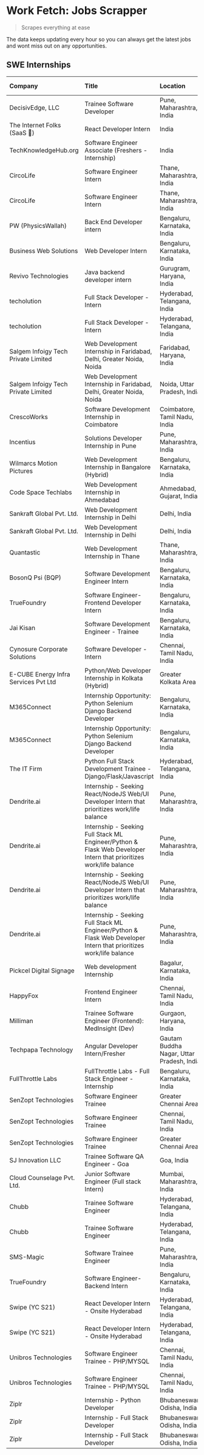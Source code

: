 # Work Fetch: Jobs Scrapper
> Scrapes everything at ease

The data keeps updating every hour so you can always get the latest jobs and wont miss out on any opportunities.

## SWE Internships
<!--START_SECTION:workfetch-->
| Company                              | Title                                                                                                              | Location                                  | Link                                                                                                                                                                                                                                                                                                                                | Date Posted   |
|:-------------------------------------|:-------------------------------------------------------------------------------------------------------------------|:------------------------------------------|:------------------------------------------------------------------------------------------------------------------------------------------------------------------------------------------------------------------------------------------------------------------------------------------------------------------------------------|:--------------|
| DecisivEdge, LLC                     | Trainee Software Developer                                                                                         | Pune, Maharashtra, India                  | [Apply](https://in.linkedin.com/jobs/view/trainee-software-developer-at-decisivedge-llc-3870294567?position=25&pageNum=0&refId=Ve%2BR59p1CQQuOQ2V1T%2F3mQ%3D%3D&trackingId=yA7YZnnSs1IGc86z67D8Yw%3D%3D&trk=public_jobs_jserp-result_search-card)                                                                                   | 2024-04-30    |
| The Internet Folks (SaaS 🚀)          | React Developer Intern                                                                                             | India                                     | [Apply](https://in.linkedin.com/jobs/view/react-developer-intern-at-the-internet-folks-saas-%F0%9F%9A%80-3911499052?position=10&pageNum=7&refId=z4g50jLfSflaVctmd61itw%3D%3D&trackingId=wNBKxJNIn4fUv1p1vVPCyw%3D%3D&trk=public_jobs_jserp-result_search-card)                                                                      | 2024-04-29    |
| TechKnowledgeHub.org                 | Software Engineer Associate (Freshers - Internship)                                                                | India                                     | [Apply](https://in.linkedin.com/jobs/view/software-engineer-associate-freshers-internship-at-techknowledgehub-org-3911136837?position=9&pageNum=7&refId=z4g50jLfSflaVctmd61itw%3D%3D&trackingId=Edkihk%2FnGcDQWLxIEur5PA%3D%3D&trk=public_jobs_jserp-result_search-card)                                                            | 2024-04-28    |
| CircoLife                            | Software Engineer Intern                                                                                           | Thane, Maharashtra, India                 | [Apply](https://in.linkedin.com/jobs/view/software-engineer-intern-at-circolife-3909114641?position=57&pageNum=0&refId=Ve%2BR59p1CQQuOQ2V1T%2F3mQ%3D%3D&trackingId=SqnASqOGnhpVQV3v18iY7g%3D%3D&trk=public_jobs_jserp-result_search-card)                                                                                           | 2024-04-25    |
| CircoLife                            | Software Engineer Intern                                                                                           | Thane, Maharashtra, India                 | [Apply](https://in.linkedin.com/jobs/view/software-engineer-intern-at-circolife-3909114641?position=8&pageNum=5&refId=k%2BW5avEycErgiZywaKNkPg%3D%3D&trackingId=vctgvYuNka%2Fj795zkIJehg%3D%3D&trk=public_jobs_jserp-result_search-card)                                                                                            | 2024-04-25    |
| PW (PhysicsWallah)                   | Back End Developer intern                                                                                          | Bengaluru, Karnataka, India               | [Apply](https://in.linkedin.com/jobs/view/back-end-developer-intern-at-pw-physicswallah-3907293630?position=16&pageNum=0&refId=Ve%2BR59p1CQQuOQ2V1T%2F3mQ%3D%3D&trackingId=QpfN2%2FOSlog8lmwIFx%2Fg6w%3D%3D&trk=public_jobs_jserp-result_search-card)                                                                               | 2024-04-22    |
| Business Web Solutions               | Web Developer Intern                                                                                               | Bengaluru, Karnataka, India               | [Apply](https://in.linkedin.com/jobs/view/web-developer-intern-at-business-web-solutions-3906717928?position=13&pageNum=0&refId=Ve%2BR59p1CQQuOQ2V1T%2F3mQ%3D%3D&trackingId=r8SuecMTPC0difWHm7u0hg%3D%3D&trk=public_jobs_jserp-result_search-card)                                                                                  | 2024-04-20    |
| Revivo Technologies                  | Java backend developer intern                                                                                      | Gurugram, Haryana, India                  | [Apply](https://in.linkedin.com/jobs/view/java-backend-developer-intern-at-revivo-technologies-3906034446?position=21&pageNum=0&refId=Ve%2BR59p1CQQuOQ2V1T%2F3mQ%3D%3D&trackingId=Cgy8UnCzYjhbF5O64Isy9g%3D%3D&trk=public_jobs_jserp-result_search-card)                                                                            | 2024-04-19    |
| techolution                          | Full Stack Developer - Intern                                                                                      | Hyderabad, Telangana, India               | [Apply](https://in.linkedin.com/jobs/view/full-stack-developer-intern-at-techolution-3904814977?position=26&pageNum=0&refId=Ve%2BR59p1CQQuOQ2V1T%2F3mQ%3D%3D&trackingId=WeStRXMDJibWJl8jOXynpg%3D%3D&trk=public_jobs_jserp-result_search-card)                                                                                      | 2024-04-18    |
| techolution                          | Full Stack Developer - Intern                                                                                      | Hyderabad, Telangana, India               | [Apply](https://in.linkedin.com/jobs/view/full-stack-developer-intern-at-techolution-3904814977?position=1&pageNum=2&refId=KvQNhjwe4MTLJMWjiyFs7A%3D%3D&trackingId=b2dZc2M1B6IHRiIGtSqOUQ%3D%3D&trk=public_jobs_jserp-result_search-card)                                                                                           | 2024-04-18    |
| Salgem Infoigy Tech Private Limited  | Web Development Internship in Faridabad, Delhi, Greater Noida, Noida                                               | Faridabad, Haryana, India                 | [Apply](https://in.linkedin.com/jobs/view/web-development-internship-in-faridabad-delhi-greater-noida-noida-at-salgem-infoigy-tech-private-limited-3905272347?position=1&pageNum=7&refId=z4g50jLfSflaVctmd61itw%3D%3D&trackingId=UOrkTOR8Awiiqs04rWL%2BDg%3D%3D&trk=public_jobs_jserp-result_search-card)                           | 2024-04-18    |
| Salgem Infoigy Tech Private Limited  | Web Development Internship in Faridabad, Delhi, Greater Noida, Noida                                               | Noida, Uttar Pradesh, India               | [Apply](https://in.linkedin.com/jobs/view/web-development-internship-in-faridabad-delhi-greater-noida-noida-at-salgem-infoigy-tech-private-limited-3905271536?position=4&pageNum=7&refId=z4g50jLfSflaVctmd61itw%3D%3D&trackingId=2VGkeqcJAxU2SqaRlwitRA%3D%3D&trk=public_jobs_jserp-result_search-card)                             | 2024-04-18    |
| CrescoWorks                          | Software Development Internship in Coimbatore                                                                      | Coimbatore, Tamil Nadu, India             | [Apply](https://in.linkedin.com/jobs/view/software-development-internship-in-coimbatore-at-crescoworks-3904327953?position=4&pageNum=0&refId=Ve%2BR59p1CQQuOQ2V1T%2F3mQ%3D%3D&trackingId=ruOojCQhw9PWDBhrA71%2BcA%3D%3D&trk=public_jobs_jserp-result_search-card)                                                                   | 2024-04-17    |
| Incentius                            | Solutions Developer Internship in Pune                                                                             | Pune, Maharashtra, India                  | [Apply](https://in.linkedin.com/jobs/view/solutions-developer-internship-in-pune-at-incentius-3904329499?position=10&pageNum=0&refId=Ve%2BR59p1CQQuOQ2V1T%2F3mQ%3D%3D&trackingId=OLNGzWuIu7fC5hYKzn0yJQ%3D%3D&trk=public_jobs_jserp-result_search-card)                                                                             | 2024-04-17    |
| Wilmarcs Motion Pictures             | Web Development Internship in Bangalore (Hybrid)                                                                   | Bengaluru, Karnataka, India               | [Apply](https://in.linkedin.com/jobs/view/web-development-internship-in-bangalore-hybrid-at-wilmarcs-motion-pictures-3904333111?position=24&pageNum=0&refId=Ve%2BR59p1CQQuOQ2V1T%2F3mQ%3D%3D&trackingId=S5plPe5UIZmmAAlapkkyMA%3D%3D&trk=public_jobs_jserp-result_search-card)                                                      | 2024-04-17    |
| Code Space Techlabs                  | Web Development Internship in Ahmedabad                                                                            | Ahmedabad, Gujarat, India                 | [Apply](https://in.linkedin.com/jobs/view/web-development-internship-in-ahmedabad-at-code-space-techlabs-3904326925?position=46&pageNum=0&refId=Ve%2BR59p1CQQuOQ2V1T%2F3mQ%3D%3D&trackingId=8jBU03URzo6IB8Wo82j0Rw%3D%3D&trk=public_jobs_jserp-result_search-card)                                                                  | 2024-04-17    |
| Sankraft Global Pvt. Ltd.            | Web Development Internship in Delhi                                                                                | Delhi, India                              | [Apply](https://in.linkedin.com/jobs/view/web-development-internship-in-delhi-at-sankraft-global-pvt-ltd-3904333078?position=55&pageNum=0&refId=Ve%2BR59p1CQQuOQ2V1T%2F3mQ%3D%3D&trackingId=OAHBQVZQf9gsCqaj9QHifA%3D%3D&trk=public_jobs_jserp-result_search-card)                                                                  | 2024-04-17    |
| Sankraft Global Pvt. Ltd.            | Web Development Internship in Delhi                                                                                | Delhi, India                              | [Apply](https://in.linkedin.com/jobs/view/web-development-internship-in-delhi-at-sankraft-global-pvt-ltd-3904333078?position=6&pageNum=5&refId=k%2BW5avEycErgiZywaKNkPg%3D%3D&trackingId=5TQD7kxbjQluxE6HNaZfXA%3D%3D&trk=public_jobs_jserp-result_search-card)                                                                     | 2024-04-17    |
| Quantastic                           | Web Development Internship in Thane                                                                                | Thane, Maharashtra, India                 | [Apply](https://in.linkedin.com/jobs/view/web-development-internship-in-thane-at-quantastic-3888221292?position=40&pageNum=0&refId=Ve%2BR59p1CQQuOQ2V1T%2F3mQ%3D%3D&trackingId=UobmgwiKblvmXg5IzuTOtA%3D%3D&trk=public_jobs_jserp-result_search-card)                                                                               | 2024-04-08    |
| BosonQ Psi (BQP)                     | Software Development Engineer Intern                                                                               | Bengaluru, Karnataka, India               | [Apply](https://in.linkedin.com/jobs/view/software-development-engineer-intern-at-bosonq-psi-bqp-3888328596?position=19&pageNum=0&refId=Ve%2BR59p1CQQuOQ2V1T%2F3mQ%3D%3D&trackingId=gudGK7hSyi9CouSRvRugzw%3D%3D&trk=public_jobs_jserp-result_search-card)                                                                          | 2024-04-06    |
| TrueFoundry                          | Software Engineer- Frontend Developer Intern                                                                       | Bengaluru, Karnataka, India               | [Apply](https://in.linkedin.com/jobs/view/software-engineer-frontend-developer-intern-at-truefoundry-3887320206?position=12&pageNum=0&refId=Ve%2BR59p1CQQuOQ2V1T%2F3mQ%3D%3D&trackingId=%2FmA85SGkWu85NhOtIkYLXQ%3D%3D&trk=public_jobs_jserp-result_search-card)                                                                    | 2024-04-05    |
| Jai Kisan                            | Software Development Engineer - Trainee                                                                            | Bengaluru, Karnataka, India               | [Apply](https://in.linkedin.com/jobs/view/software-development-engineer-trainee-at-jai-kisan-3913911193?position=6&pageNum=0&refId=Ve%2BR59p1CQQuOQ2V1T%2F3mQ%3D%3D&trackingId=ogwCaiIwFgOPGi9eesAPAQ%3D%3D&trk=public_jobs_jserp-result_search-card)                                                                               | 2024-04-04    |
| Cynosure Corporate Solutions         | Software Developer -Intern                                                                                         | Chennai, Tamil Nadu, India                | [Apply](https://in.linkedin.com/jobs/view/software-developer-intern-at-cynosure-corporate-solutions-3884767755?position=14&pageNum=0&refId=Ve%2BR59p1CQQuOQ2V1T%2F3mQ%3D%3D&trackingId=mlSmrtNNpMYqeOJx0%2FHf3g%3D%3D&trk=public_jobs_jserp-result_search-card)                                                                     | 2024-04-04    |
| E-CUBE Energy Infra Services Pvt Ltd | Python/Web Developer Internship in Kolkata (Hybrid)                                                                | Greater Kolkata Area                      | [Apply](https://in.linkedin.com/jobs/view/python-web-developer-internship-in-kolkata-hybrid-at-e-cube-energy-infra-services-pvt-ltd-3882160442?position=5&pageNum=0&refId=Ve%2BR59p1CQQuOQ2V1T%2F3mQ%3D%3D&trackingId=f2sh9y1qySEsoiWYOME5Ow%3D%3D&trk=public_jobs_jserp-result_search-card)                                        | 2024-04-02    |
| M365Connect                          | Internship Opportunity: Python Selenium Django Backend Developer                                                   | Bengaluru, Karnataka, India               | [Apply](https://in.linkedin.com/jobs/view/internship-opportunity-python-selenium-django-backend-developer-at-m365connect-3868219387?position=50&pageNum=0&refId=Ve%2BR59p1CQQuOQ2V1T%2F3mQ%3D%3D&trackingId=SCYAwSVxJ6gcQc16Y7RONg%3D%3D&trk=public_jobs_jserp-result_search-card)                                                  | 2024-03-24    |
| M365Connect                          | Internship Opportunity: Python Selenium Django Backend Developer                                                   | Bengaluru, Karnataka, India               | [Apply](https://in.linkedin.com/jobs/view/internship-opportunity-python-selenium-django-backend-developer-at-m365connect-3868219387?position=1&pageNum=5&refId=k%2BW5avEycErgiZywaKNkPg%3D%3D&trackingId=eDJJPFnhY5%2FjzIqH0aioig%3D%3D&trk=public_jobs_jserp-result_search-card)                                                   | 2024-03-24    |
| The IT Firm                          | Python Full Stack Development Trainee - Django/Flask/Javascript                                                    | Hyderabad, Telangana, India               | [Apply](https://in.linkedin.com/jobs/view/python-full-stack-development-trainee-django-flask-javascript-at-the-it-firm-3864185812?position=8&pageNum=7&refId=z4g50jLfSflaVctmd61itw%3D%3D&trackingId=jWSaaDMQedNNhCxnRrx9tQ%3D%3D&trk=public_jobs_jserp-result_search-card)                                                         | 2024-03-22    |
| Dendrite.ai                          | Internship - Seeking React/NodeJS Web/UI Developer Intern that prioritizes work/life balance                       | Pune, Maharashtra, India                  | [Apply](https://in.linkedin.com/jobs/view/internship-seeking-react-nodejs-web-ui-developer-intern-that-prioritizes-work-life-balance-at-dendrite-ai-3853583200?position=28&pageNum=0&refId=Ve%2BR59p1CQQuOQ2V1T%2F3mQ%3D%3D&trackingId=5b6smPJ4mMOrDr5WedB7Ag%3D%3D&trk=public_jobs_jserp-result_search-card)                       | 2024-03-12    |
| Dendrite.ai                          | Internship - Seeking Full Stack ML Engineer/Python & Flask Web Developer Intern that prioritizes work/life balance | Pune, Maharashtra, India                  | [Apply](https://in.linkedin.com/jobs/view/internship-seeking-full-stack-ml-engineer-python-flask-web-developer-intern-that-prioritizes-work-life-balance-at-dendrite-ai-3853583202?position=51&pageNum=0&refId=Ve%2BR59p1CQQuOQ2V1T%2F3mQ%3D%3D&trackingId=Aho33iJWpD80Gk5d4I5N%2FQ%3D%3D&trk=public_jobs_jserp-result_search-card) | 2024-03-12    |
| Dendrite.ai                          | Internship - Seeking React/NodeJS Web/UI Developer Intern that prioritizes work/life balance                       | Pune, Maharashtra, India                  | [Apply](https://in.linkedin.com/jobs/view/internship-seeking-react-nodejs-web-ui-developer-intern-that-prioritizes-work-life-balance-at-dendrite-ai-3853583200?position=3&pageNum=2&refId=KvQNhjwe4MTLJMWjiyFs7A%3D%3D&trackingId=f%2FPUZbD8Up%2FdMFMi%2BNzgBw%3D%3D&trk=public_jobs_jserp-result_search-card)                      | 2024-03-12    |
| Dendrite.ai                          | Internship - Seeking Full Stack ML Engineer/Python & Flask Web Developer Intern that prioritizes work/life balance | Pune, Maharashtra, India                  | [Apply](https://in.linkedin.com/jobs/view/internship-seeking-full-stack-ml-engineer-python-flask-web-developer-intern-that-prioritizes-work-life-balance-at-dendrite-ai-3853583202?position=2&pageNum=5&refId=k%2BW5avEycErgiZywaKNkPg%3D%3D&trackingId=N0KqqWmASh6BTuHi0kmahQ%3D%3D&trk=public_jobs_jserp-result_search-card)      | 2024-03-12    |
| Pickcel Digital Signage              | Web development Internship                                                                                         | Bagalur, Karnataka, India                 | [Apply](https://in.linkedin.com/jobs/view/web-development-internship-at-pickcel-digital-signage-3849506118?position=41&pageNum=0&refId=Ve%2BR59p1CQQuOQ2V1T%2F3mQ%3D%3D&trackingId=UypcpCyMVk0HzppHIvZq0A%3D%3D&trk=public_jobs_jserp-result_search-card)                                                                           | 2024-03-08    |
| HappyFox                             | Frontend Engineer Intern                                                                                           | Chennai, Tamil Nadu, India                | [Apply](https://in.linkedin.com/jobs/view/frontend-engineer-intern-at-happyfox-3848357951?position=39&pageNum=0&refId=Ve%2BR59p1CQQuOQ2V1T%2F3mQ%3D%3D&trackingId=s1oKzMw%2Bc12%2FgccnmyNQ5w%3D%3D&trk=public_jobs_jserp-result_search-card)                                                                                        | 2024-03-07    |
| Milliman                             | Trainee Software Engineer (Frontend): MedInsight (Dev)                                                             | Gurgaon, Haryana, India                   | [Apply](https://in.linkedin.com/jobs/view/trainee-software-engineer-frontend-medinsight-dev-at-milliman-3792874280?position=8&pageNum=0&refId=Ve%2BR59p1CQQuOQ2V1T%2F3mQ%3D%3D&trackingId=pqrfHrdWpddSg0PPcEsgaw%3D%3D&trk=public_jobs_jserp-result_search-card)                                                                    | 2024-03-01    |
| Techpapa Technology                  | Angular Developer Intern/Fresher                                                                                   | Gautam Buddha Nagar, Uttar Pradesh, India | [Apply](https://in.linkedin.com/jobs/view/angular-developer-intern-fresher-at-techpapa-technology-3834305862?position=47&pageNum=0&refId=Ve%2BR59p1CQQuOQ2V1T%2F3mQ%3D%3D&trackingId=jieroLCKZbQi5siWsB4IGg%3D%3D&trk=public_jobs_jserp-result_search-card)                                                                         | 2024-02-20    |
| FullThrottle Labs                    | FullThrottle Labs - Full Stack Engineer - Internship                                                               | Bengaluru, Karnataka, India               | [Apply](https://in.linkedin.com/jobs/view/fullthrottle-labs-full-stack-engineer-internship-at-fullthrottle-labs-3829636016?position=45&pageNum=0&refId=Ve%2BR59p1CQQuOQ2V1T%2F3mQ%3D%3D&trackingId=Zp4gNVTJqlpki9DaA4C9Ig%3D%3D&trk=public_jobs_jserp-result_search-card)                                                           | 2024-02-17    |
| SenZopt Technologies                 | Software Engineer Trainee                                                                                          | Greater Chennai Area                      | [Apply](https://in.linkedin.com/jobs/view/software-engineer-trainee-at-senzopt-technologies-3827688781?position=27&pageNum=0&refId=Ve%2BR59p1CQQuOQ2V1T%2F3mQ%3D%3D&trackingId=FPm%2BSSGer4pj2k%2FnMgou7Q%3D%3D&trk=public_jobs_jserp-result_search-card)                                                                           | 2024-02-12    |
| SenZopt Technologies                 | Software Engineer Trainee                                                                                          | Chennai, Tamil Nadu, India                | [Apply](https://in.linkedin.com/jobs/view/software-engineer-trainee-at-senzopt-technologies-3827686880?position=38&pageNum=0&refId=Ve%2BR59p1CQQuOQ2V1T%2F3mQ%3D%3D&trackingId=Dxo6%2Ff%2Bhaa1Vmq220l7X5g%3D%3D&trk=public_jobs_jserp-result_search-card)                                                                           | 2024-02-12    |
| SenZopt Technologies                 | Software Engineer Trainee                                                                                          | Greater Chennai Area                      | [Apply](https://in.linkedin.com/jobs/view/software-engineer-trainee-at-senzopt-technologies-3827688781?position=2&pageNum=2&refId=KvQNhjwe4MTLJMWjiyFs7A%3D%3D&trackingId=bVWO%2FJOboBOzHtBTGnAHYA%3D%3D&trk=public_jobs_jserp-result_search-card)                                                                                  | 2024-02-12    |
| SJ Innovation LLC                    | Trainee Software QA Engineer - Goa                                                                                 | Goa, India                                | [Apply](https://in.linkedin.com/jobs/view/trainee-software-qa-engineer-goa-at-sj-innovation-llc-3804578231?position=5&pageNum=7&refId=z4g50jLfSflaVctmd61itw%3D%3D&trackingId=SFve0m30oWyicAH%2Bwk%2B7Aw%3D%3D&trk=public_jobs_jserp-result_search-card)                                                                            | 2024-01-18    |
| Cloud Counselage Pvt. Ltd.           | Junior Software Engineer (Full stack Intern)                                                                       | Mumbai, Maharashtra, India                | [Apply](https://in.linkedin.com/jobs/view/junior-software-engineer-full-stack-intern-at-cloud-counselage-pvt-ltd-3803132814?position=20&pageNum=0&refId=Ve%2BR59p1CQQuOQ2V1T%2F3mQ%3D%3D&trackingId=reeiODXZzS7lrnKg5uVsww%3D%3D&trk=public_jobs_jserp-result_search-card)                                                          | 2024-01-11    |
| Chubb                                | Trainee Software Engineer                                                                                          | Hyderabad, Telangana, India               | [Apply](https://in.linkedin.com/jobs/view/trainee-software-engineer-at-chubb-3811550279?position=58&pageNum=0&refId=Ve%2BR59p1CQQuOQ2V1T%2F3mQ%3D%3D&trackingId=9lNMCtjd%2B9EZiUGRzvZqYA%3D%3D&trk=public_jobs_jserp-result_search-card)                                                                                            | 2023-12-28    |
| Chubb                                | Trainee Software Engineer                                                                                          | Hyderabad, Telangana, India               | [Apply](https://in.linkedin.com/jobs/view/trainee-software-engineer-at-chubb-3811550279?position=9&pageNum=5&refId=k%2BW5avEycErgiZywaKNkPg%3D%3D&trackingId=N1ZotrozxfC6lyi3r0LQ3A%3D%3D&trk=public_jobs_jserp-result_search-card)                                                                                                 | 2023-12-28    |
| SMS-Magic                            | Software Trainee Engineer                                                                                          | Pune, Maharashtra, India                  | [Apply](https://in.linkedin.com/jobs/view/software-trainee-engineer-at-sms-magic-3761409781?position=22&pageNum=0&refId=Ve%2BR59p1CQQuOQ2V1T%2F3mQ%3D%3D&trackingId=LVgLB6kvoDTzUGWgrZywuw%3D%3D&trk=public_jobs_jserp-result_search-card)                                                                                          | 2023-11-16    |
| TrueFoundry                          | Software Engineer-Backend Intern                                                                                   | Bengaluru, Karnataka, India               | [Apply](https://in.linkedin.com/jobs/view/software-engineer-backend-intern-at-truefoundry-3779508170?position=23&pageNum=0&refId=Ve%2BR59p1CQQuOQ2V1T%2F3mQ%3D%3D&trackingId=HCrVrhvNFVt%2FH3X7IAutRg%3D%3D&trk=public_jobs_jserp-result_search-card)                                                                               | 2023-11-10    |
| Swipe (YC S21)                       | React Developer Intern - Onsite Hyderabad                                                                          | Hyderabad, Telangana, India               | [Apply](https://in.linkedin.com/jobs/view/react-developer-intern-onsite-hyderabad-at-swipe-yc-s21-3737600089?position=31&pageNum=0&refId=Ve%2BR59p1CQQuOQ2V1T%2F3mQ%3D%3D&trackingId=40bzz9bdD9FyyWPQdOo7Ug%3D%3D&trk=public_jobs_jserp-result_search-card)                                                                         | 2023-10-13    |
| Swipe (YC S21)                       | React Developer Intern - Onsite Hyderabad                                                                          | Hyderabad, Telangana, India               | [Apply](https://in.linkedin.com/jobs/view/react-developer-intern-onsite-hyderabad-at-swipe-yc-s21-3737600089?position=6&pageNum=2&refId=KvQNhjwe4MTLJMWjiyFs7A%3D%3D&trackingId=0jgQvtGjhvA%2FE2csx2OToA%3D%3D&trk=public_jobs_jserp-result_search-card)                                                                            | 2023-10-13    |
| Unibros Technologies                 | Software Engineer Trainee - PHP/MYSQL                                                                              | Chennai, Tamil Nadu, India                | [Apply](https://in.linkedin.com/jobs/view/software-engineer-trainee-php-mysql-at-unibros-technologies-3656599241?position=29&pageNum=0&refId=Ve%2BR59p1CQQuOQ2V1T%2F3mQ%3D%3D&trackingId=sAYmGobUsBBJcv9VZdTSpg%3D%3D&trk=public_jobs_jserp-result_search-card)                                                                     | 2023-06-12    |
| Unibros Technologies                 | Software Engineer Trainee - PHP/MYSQL                                                                              | Chennai, Tamil Nadu, India                | [Apply](https://in.linkedin.com/jobs/view/software-engineer-trainee-php-mysql-at-unibros-technologies-3656599241?position=4&pageNum=2&refId=KvQNhjwe4MTLJMWjiyFs7A%3D%3D&trackingId=kz40m8wfxYtiieePu04Zng%3D%3D&trk=public_jobs_jserp-result_search-card)                                                                          | 2023-06-12    |
| Ziplr                                | Internship - Python Developer                                                                                      | Bhubaneswar, Odisha, India                | [Apply](https://in.linkedin.com/jobs/view/internship-python-developer-at-ziplr-3645677592?position=49&pageNum=0&refId=Ve%2BR59p1CQQuOQ2V1T%2F3mQ%3D%3D&trackingId=5NJM9ALW4weq4mphAa9U9Q%3D%3D&trk=public_jobs_jserp-result_search-card)                                                                                            | 2023-06-02    |
| Ziplr                                | Internship - Full Stack Developer                                                                                  | Bhubaneswar, Odisha, India                | [Apply](https://in.linkedin.com/jobs/view/internship-full-stack-developer-at-ziplr-3645675705?position=59&pageNum=0&refId=Ve%2BR59p1CQQuOQ2V1T%2F3mQ%3D%3D&trackingId=4sM0FZmGjfp54cmkGNW8cg%3D%3D&trk=public_jobs_jserp-result_search-card)                                                                                        | 2023-06-02    |
| Ziplr                                | Internship - Full Stack Developer                                                                                  | Bhubaneswar, Odisha, India                | [Apply](https://in.linkedin.com/jobs/view/internship-full-stack-developer-at-ziplr-3645675705?position=10&pageNum=5&refId=k%2BW5avEycErgiZywaKNkPg%3D%3D&trackingId=iOEJsius0s5SpGcn8ZLXTA%3D%3D&trk=public_jobs_jserp-result_search-card)                                                                                          | 2023-06-02    |
<!--END_SECTION:workfetch-->
